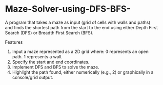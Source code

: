 # Maze-Solver-using-DFS-BFS-
A program that takes a maze as input (grid of cells with walls and paths) and finds the shortest path from the start to the end using either Depth First Search (DFS) or Breadth First Search (BFS).

Features
1. Input a maze represented as a 2D grid where:
        0 represents an open path.
        1 represents a wall.
2. Specify the start and end coordinates.
3. Implement DFS and BFS to solve the maze.
4. Highlight the path found, either numerically (e.g., 2) or graphically in a console/grid output.
